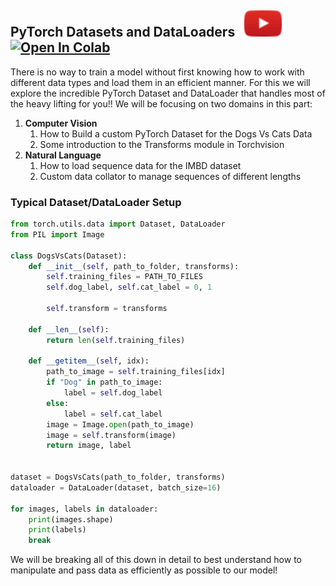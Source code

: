 ## PyTorch Datasets and DataLoaders &nbsp; [![button](../../src/visuals/play_button.png)](https://www.youtube.com/watch?v=IkjmZI817ko)  &nbsp; [![Open In Colab](https://colab.research.google.com/assets/colab-badge.svg)](https://colab.research.google.com/drive/1nurV-kJmoPYlXP-qNAGGLsFXuS3lpNil?usp=sharing)

There is no way to train a model without first knowing how to work with different data types and load them in an 
efficient manner. For this we will explore the incredible PyTorch Dataset and DataLoader that handles most of the heavy lifting for you!!
We will be focusing on two domains in this part:

1) **Computer Vision** 
   1) How to Build a custom PyTorch Dataset for the Dogs Vs Cats Data 
   2) Some introduction to the Transforms module in Torchvision 
2) **Natural Language** 
   1) How to load sequence data for the IMBD dataset
   2) Custom data collator to manage sequences of different lengths

### Typical Dataset/DataLoader Setup
```python
from torch.utils.data import Dataset, DataLoader
from PIL import Image

class DogsVsCats(Dataset):
    def __init__(self, path_to_folder, transforms):
        self.training_files = PATH_TO_FILES 
        self.dog_label, self.cat_label = 0, 1 

        self.transform = transforms 
        
    def __len__(self):
        return len(self.training_files)

    def __getitem__(self, idx):
        path_to_image = self.training_files[idx] 
        if "Dog" in path_to_image: 
            label = self.dog_label
        else:
            label = self.cat_label 
        image = Image.open(path_to_image) 
        image = self.transform(image) 
        return image, label 


dataset = DogsVsCats(path_to_folder, transforms)
dataloader = DataLoader(dataset, batch_size=16)

for images, labels in dataloader:
    print(images.shape)
    print(labels)
    break
```
We will be breaking all of this down in detail to best understand how to manipulate and pass data
as efficiently as possible to our model!
